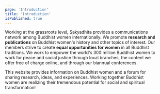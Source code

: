 ```yaml
---
page: 'Introduction'
title: 'Introduction'
isPublished: true
---
```


Working at the grassroots level, Sakyadhita provides a communications network among Buddhist women internationally. We promote **research and publications** on Buddhist women&apos;s history and other topics of interest. Our members strive to create  **equal opportunities for women** in all Buddhist traditions. We work to empower the world&apos;s 300 million Buddhist women to work for peace and social justice through local branches, the content we offer free of charge online, and through our biannual conferences.

This website provides information on Buddhist women and a forum for sharing research, ideas, and experiences. Working together Buddhist women are realizing their tremendous potential for social and spiritual transformation!
